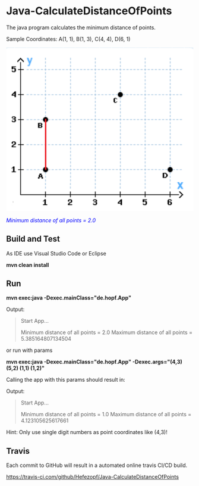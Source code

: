 # Java-CalculateDistanceOfPoints

The java program calculates the minimum distance of points.

Sample Coordinates: A(1, 1), B(1, 3), C(4, 4), D(6, 1) 

![Coordinates](src/main/resources/Coordinates.png "Coordinates")

<span style="color:blue">*Minimum distance of all points = 2.0*</span>


## Build and Test

As IDE use Visual Studio Code or Eclipse

**mvn clean install**


## Run

**mvn exec:java -Dexec.mainClass="de.hopf.App"**

Output:

>Start App...
>
>Minimum distance of all points = 2.0
>Maximum distance of all points = 5.385164807134504

or run with params

**mvn exec:java -Dexec.mainClass="de.hopf.App" -Dexec.args="(4,3) (5,2) (1,1) (1,2)"**

Calling the app with this params should result in:
 
Output:

>Start App...
>
>Minimum distance of all points = 1.0
>Maximum distance of all points = 4.123105625617661

Hint: Only use single digit numbers as point coordinates like (4,3)!


## Travis

Each commit to GitHub will result in a automated online travis CI/CD build.

https://travis-ci.com/github/Hefezopf/Java-CalculateDistanceOfPoints

